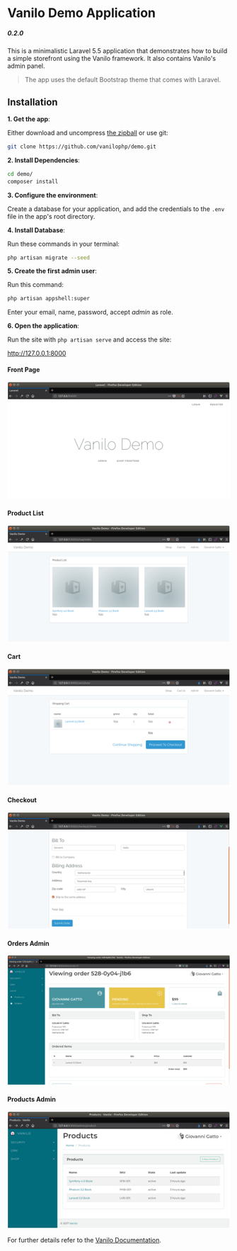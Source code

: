 # Vanilo Demo Application
##### 0.2.0

This is a minimalistic Laravel 5.5 application that demonstrates how to build a simple storefront
using the Vanilo framework. It also contains Vanilo's admin panel.

> The app uses the default Bootstrap theme that comes with Laravel.

## Installation

**1. Get the app**:

Either download and uncompress [the zipball](https://github.com/vanilophp/demo/archive/master.zip)
or use git:

```bash
git clone https://github.com/vanilophp/demo.git
```

**2. Install Dependencies**:

```bash
cd demo/
composer install
```

**3. Configure the environment**:

Create a database for your application, and add the credentials to the `.env` file in the app's root
directory.

**4. Install Database**:

Run these commands in your terminal:

```bash
php artisan migrate --seed
```
**5. Create the first admin user**:

Run this command:

```bash
php artisan appshell:super
```
Enter your email, name, password, accept _admin_ as role.

**6. Open the application**:

Run the site with `php artisan serve` and access the site:

http://127.0.0.1:8000

#### Front Page

![Front Page](docs/ss_01.png)

#### Product List

![Product list](docs/ss_02.png)

#### Cart

![Cart](docs/ss_03.png)

#### Checkout

![Checkout](docs/ss_04.png)

#### Orders Admin

![Orders Admin](docs/ss_05.png)

#### Products Admin

![Products Admin](docs/ss_06.png)

For further details refer to the [Vanilo Documentation](https://vanilo.io/docs/).
